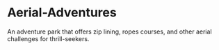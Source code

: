 # Aerial-Adventures
An adventure park that offers zip lining, ropes courses, and other aerial challenges for thrill-seekers.
